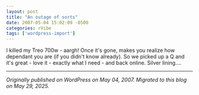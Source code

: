 ```yaml
---
layout: post
title: "An outage of sorts"
date: 2007-05-04 15:02:09 -0500
categories: rVibe
tags: ['wordpress-import']
---
```


I killed my Treo 700w - aargh! Once it's gone, makes you realize how dependant you are (if you didn't know already).  So we picked up a Q and it's great - love it - exactly what I need - and back online. Silver lining.... 

---

*Originally published on WordPress on May 04, 2007. Migrated to this blog on May 29, 2025.*
